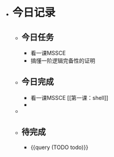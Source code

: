 - # 今日记录
	- ## 今日任务
		- 看一课MSSCE
		- 搞懂一阶逻辑完备性的证明
	- ##  今日完成
		- 看一课MSSCE [[第一课：shell]]
		-
	-
	- ## 待完成
		- {{query (TODO todo)}}